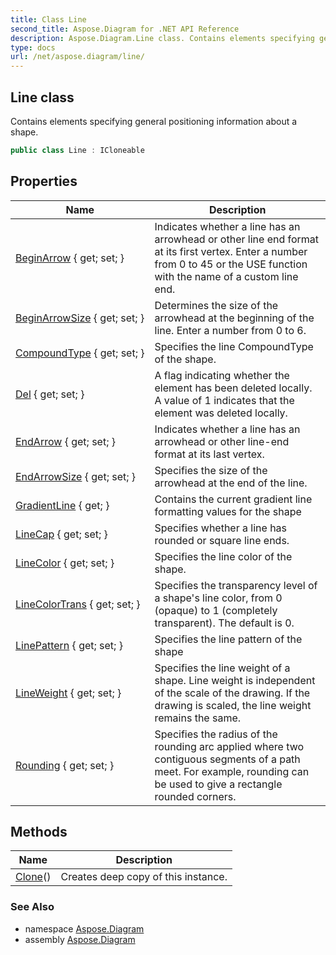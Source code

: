 ```yaml
---
title: Class Line
second_title: Aspose.Diagram for .NET API Reference
description: Aspose.Diagram.Line class. Contains elements specifying general positioning information about a shape
type: docs
url: /net/aspose.diagram/line/
---
```

## Line class

Contains elements specifying general positioning information about a shape.

```csharp
public class Line : ICloneable
```

## Properties

| Name | Description |
| --- | --- |
| [BeginArrow](../../aspose.diagram/line/beginarrow/) { get; set; } | Indicates whether a line has an arrowhead or other line end format at its first vertex. Enter a number from 0 to 45 or the USE function with the name of a custom line end. |
| [BeginArrowSize](../../aspose.diagram/line/beginarrowsize/) { get; set; } | Determines the size of the arrowhead at the beginning of the line. Enter a number from 0 to 6. |
| [CompoundType](../../aspose.diagram/line/compoundtype/) { get; set; } | Specifies the line CompoundType of the shape. |
| [Del](../../aspose.diagram/line/del/) { get; set; } | A flag indicating whether the element has been deleted locally. A value of 1 indicates that the element was deleted locally. |
| [EndArrow](../../aspose.diagram/line/endarrow/) { get; set; } | Indicates whether a line has an arrowhead or other line-end format at its last vertex. |
| [EndArrowSize](../../aspose.diagram/line/endarrowsize/) { get; set; } | Specifies the size of the arrowhead at the end of the line. |
| [GradientLine](../../aspose.diagram/line/gradientline/) { get; } | Contains the current gradient line formatting values for the shape |
| [LineCap](../../aspose.diagram/line/linecap/) { get; set; } | Specifies whether a line has rounded or square line ends. |
| [LineColor](../../aspose.diagram/line/linecolor/) { get; set; } | Specifies the line color of the shape. |
| [LineColorTrans](../../aspose.diagram/line/linecolortrans/) { get; set; } | Specifies the transparency level of a shape's line color, from 0 (opaque) to 1 (completely transparent). The default is 0. |
| [LinePattern](../../aspose.diagram/line/linepattern/) { get; set; } | Specifies the line pattern of the shape |
| [LineWeight](../../aspose.diagram/line/lineweight/) { get; set; } | Specifies the line weight of a shape. Line weight is independent of the scale of the drawing. If the drawing is scaled, the line weight remains the same. |
| [Rounding](../../aspose.diagram/line/rounding/) { get; set; } | Specifies the radius of the rounding arc applied where two contiguous segments of a path meet. For example, rounding can be used to give a rectangle rounded corners. |

## Methods

| Name | Description |
| --- | --- |
| [Clone](../../aspose.diagram/line/clone/)() | Creates deep copy of this instance. |

### See Also

* namespace [Aspose.Diagram](../../aspose.diagram/)
* assembly [Aspose.Diagram](../../)


